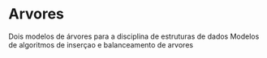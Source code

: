 # Arvores
Dois modelos de árvores para a disciplina de estruturas de dados
Modelos de algoritmos de inserçao e balanceamento de arvores
